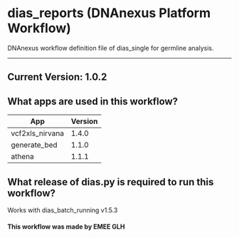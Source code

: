 # dias_reports (DNAnexus Platform Workflow)
DNAnexus workflow definition file of dias_single for germline analysis.

-------

## Current Version: 1.0.2

## What apps are used in this workflow?

|  App 	| Version  	|
|---	|---	|
|vcf2xls_nirvana    |1.4.0|
|generate_bed       |1.1.0|
|athena             |1.1.1|



## What release of dias.py is required to run this workflow?

Works with dias_batch_running v1.5.3



#### This workflow was made by EMEE GLH
